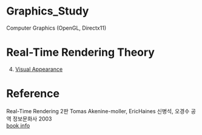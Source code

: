 # Graphics_Study
Computer Graphics (OpenGL, Directx11)

# Real-Time Rendering Theory
4. [Visual Appearance](https://github.com/mKangSH/Graphics_Study/tree/main/RTR/4)

# Reference
Real-Time Rendering 2판 Tomas Akenine-moller, EricHaines 신병석, 오경수 공역 정보문화사 2003   
[book info](https://www.aladin.co.kr/shop/wproduct.aspx?ItemId=440471)
